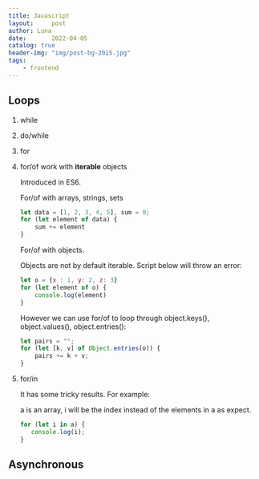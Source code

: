 ```yaml
---
title: Javascript
layout:     post
author: Luna
date:       2022-04-05
catalog: true
header-img: "img/post-bg-2015.jpg"
tags:
    - frontend
---
```


## Loops

1. while
2. do/while
3. for
4. for/of work with **iterable** objects
   
   Introduced in ES6.

    For/of with arrays, strings, sets
   ```javascript
   let data = [1, 2, 3, 4, 5], sum = 0;
   for (let element of data) {
       sum += element
   }
   ```

   For/of with objects.
   
   Objects are not by default iterable. Script below will throw an error:
   ```javascript
   let o = {x : 1, y: 2, z: 3}
   for (let element of o) {
       console.log(element)
   }
   ```
   However we can use for/of to loop through object.keys(), object.values(), object.entries():
   ```javascript
   let pairs = "";
   for (let [k, v] of Object.entries(o)) {
       pairs += k + v;
   }
   ```

  
   
5.  for/in
   
    It has some tricky results. For example:

    a is an array, i will be the index instead of the elements in a as expect.
    ```javascript
    for (let i in a) {
       console.log(i);
    }
    ```

## Asynchronous
